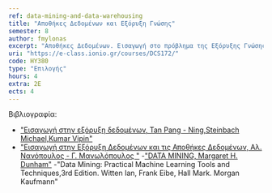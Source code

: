 ```yaml
---
ref: data-mining-and-data-warehousing
title: "Αποθήκες Δεδομένων και Εξόρυξη Γνώσης"
semester: 8
author: fmylonas
excerpt: "Αποθήκες Δεδομένων. Εισαγωγή στο πρόβλημα της Εξόρυξης Γνώσης. Μεθοδολογίες και Αλγόριθμοι. Εξόρυξη Δεδομένων. Προβλεπτική και περιγραφική εξόρυξη δεδομένων. Κανόνες συσχέτισης (Association Rules). Κατηγοριοποίηση (classification). Δέντρα Απόφασης. k- Πλησιέστεροι γείτονες. Στοχαστική κατηγοριοποίηση. Naive Bayes. Bayes Networks. Συσταδοποίηση. k-Means. Meta-learning. Τεχνικές και Αλγόριθμοι Εξόρυξης Γνώσης. Αποθήκες δεδομένων και τεχνολογία OLAP. Προπαρασκευή δεδομένων για εξόρυξη γνώσης. Φιλτράρισμα. Επιλογή χαρακτηριστικών.  Οπτικοποίηση. Αξιολόγηση εξόρυξης. Ανάλυση χρονολογικών σειρών."
uri: "https://e-class.ionio.gr/courses/DCS172/"
code: ΗΥ380
type: "Επιλογής"
hours: 4
extra: 2Ε
ects: 4
---
```



Βιβλιογραφία: 
  - ["Εισαγωγή στην εξόρυξη δεδομένων, Tan Pang - Ning,Steinbach Michael,Kumar Vipin" ](https://service.eudoxus.gr/search/#a/id:18549105/0)
  - ["Εισαγωγή στην Εξόρυξη Δεδομένων και τις Αποθήκες Δεδομένων, Αλ. Νανόπουλος - Γ. Μανωλόπουλος "](https://service.eudoxus.gr/search/#a/id:3079/0)
  -["DATA MINING, Margaret H. Dunham"](https://service.eudoxus.gr/search/#a/id:395/0)
  -"Data Mining: Practical Machine Learning Tools and Techniques,3rd Edition. Witten Ian, Frank Eibe, Hall Mark. Morgan Kaufmann"
